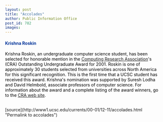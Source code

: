 ```yaml
---
layout: post
title: "Accolades"
author: Public Information Office
post_id: 782
images:
---
```


<h4>
  <font color="#003399">Krishna Roskin</font>
</h4>
<p>
  <font color="#000000">Krishna Roskin, an undergraduate computer science student, has been selected for honorable mention in the</font> <a href="http://www.cra.org">Computing Research Association</a><font color="#000000">'s (CRA) Outstanding Undergraduate Award for 2001. Roskin is one of approximately 30 students selected from universities across North America for this significant recognition. This is the first time that a UCSC student has received this award. Krishna's nomination was supported by Suresh Lodha and David Helmbold, associate professors of computer science. For information about the award and a complete listing of the award winners, go to the</font> <a href="http://www.cra.org.">CRA web site</a><font color="#000000">.</font><br>
  <br>
  </p>
[source](http://www1.ucsc.edu/currents/00-01/12-11/accolades.html "Permalink to accolades")
